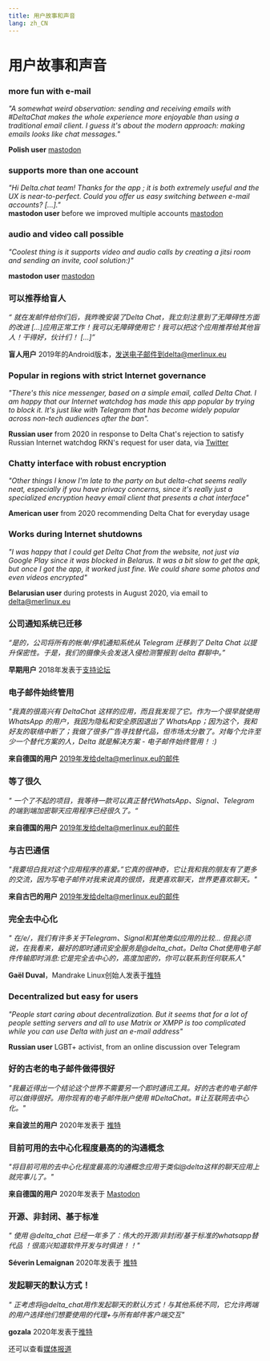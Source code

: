 ```yaml
---
title: 用户故事和声音
lang: zh_CN
---
```


# 用户故事和声音

### more fun with e-mail

_"A somewhat weird observation: sending and receiving emails with #DeltaChat makes the whole experience more enjoyable than using a traditional email client. I guess it's about the modern approach: making emails looks like chat messages."_

**Polish user** [mastodon](https://101010.pl/@michal/107107322703871076)

### supports more than one account

_"Hi Delta.chat team! Thanks for the app ; it is both extremely useful and the UX is near-to-perfect. Could you offer us easy switching between e-mail accounts? [...]."_  
**mastodon user** before we improved multiple accounts [mastodon](https://oc.todon.fr/@borispaing/106607795144753681)

### audio and video call possible

_"Coolest thing is it supports video and audio calls by creating a jitsi room and sending an invite, cool solution:)"_

**mastodon user** [mastodon](https://masto.1146.nohost.me/@lps/106303722917783273)  

### 可以推荐给盲人

_“ 就在发邮件给你们后，我昨晚安装了Delta Chat，我立刻注意到了无障碍性方面的改进 [...]应用正常工作！我可以无障碍使用它！我可以把这个应用推荐给其他盲人！干得好，伙计们！ [...]”_

**盲人用户** 2019年的Android版本，发送电子邮件到delta@merlinux.eu

### Popular in regions with strict Internet governance

_"There's this nice messenger, based on a simple email, called Delta Chat. I am happy that our Internet watchdog has made this app popular by trying to block it. It's just like with Telegram that has become widely popular across non-tech audiences after the ban"._ 

**Russian user** from 2020 in response to Delta Chat's rejection to satisfy Russian Internet watchdog RKN's request for user data, via [Twitter](https://twitter.com/Alex0s/status/1256841124427313153)

### Chatty interface with robust encryption

_"Other things I know I'm late to the party on but delta-chat seems really neat, especially if you have privacy concerns, since it's really just a specialized encryption heavy email client that presents a chat interface"_

**American user** from 2020 recommending Delta Chat for everyday usage

### Works during Internet shutdowns

_"I was happy that I could get Delta Chat from the website, not just via Google Play since it was blocked in Belarus. It was a bit slow to get the apk, but once I got the app, it worked just fine. We could share some photos and even videos encrypted"_ 

**Belarusian user** during protests in August 2020, via email to delta@merlinux.eu

### 公司通知系统已迁移

_“是的，公司将所有的帐单/停机通知系统从 Telegram 迁移到了 Delta Chat 以提升保密性。于是，我们的摄像头会发送入侵检测警报到 delta 群聊中。”_

**早期用户** 2018年发表于[支持论坛](https://support.delta.chat/t/clear-chat-function/163/8)


### 电子邮件始终管用

_"我真的很高兴有 DeltaChat 这样的应用，而且我发现了它。作为一个很早就使用 WhatsApp 的用户，我因为隐私和安全原因退出了 WhatsApp；因为这个，我和好友的联络中断了；我做了很多广告寻找替代品，但市场太分散了。对每个允许至少一个替代方案的人，Delta 就是解决方案 - 电子邮件始终管用！ :)_

**来自德国的用户** 2019年发给delta@merlinux.eu的邮件


### 等了很久

_" 一个了不起的项目，我等待一款可以真正替代WhatsApp、Signal、Telegram的端到端加密聊天应用程序已经很久了。“_

**来自德国的用户** 2019年发给delta@merlinux.eu的邮件


### 与古巴通信

_"我要坦白我对这个应用程序的喜爱。”它真的很神奇，它让我和我的朋友有了更多的交流，因为写电子邮件对我来说真的很烦，我更喜欢聊天，世界更喜欢聊天。"_

**来自古巴的用户** 2019年发给delta@merlinux.eu的邮件


### 完全去中心化

_" 在/e/，我们有许多关于Telegram、Signal和其他类似应用的比较... 但我必须说，在我看来，最好的即时通讯安全服务是@delta_chat。Delta Chat使用电子邮件传输即时消息:它是完全去中心的，高度加密的，你可以联系到任何联系人"_

**Gaël Duval**，Mandrake Linux创始人发表于[推特](https://twitter.com/gael_duval/status/1122906779002777600)

### Decentralized but easy for users

_"People start caring about decentralization. But it seems that for a lot of people setting servers and all to use Matrix or XMPP is too complicated while you can use Delta with just an e-mail address"_

**Russian user** LGBT+ activist, from an online discussion over Telegram

### 好的古老的电子邮件做得很好

_"我最近得出一个结论这个世界不需要另一个即时通讯工具。好的古老的电子邮件可以做得很好。用你现有的电子邮件账户使用 #DeltaChat。#让互联网去中心化。"_

**来自波兰的用户** 2020年发表于 [推特](https://twitter.com/MichalNarecki/status/1280820973902745600)


### 目前可用的去中心化程度最高的的沟通概念

_"将目前可用的去中心化程度最高的沟通概念应用于类似@delta这样的聊天应用上就完事儿了。"_

**来自德国的用户** 2020年发表于 [Mastodon](https://mastodon.bayern/@binaryflo85/103273050438673883)


### 开源、非封闭、基于标准

_" 使用 @delta_chat 已经一年多了：伟大的开源/非封闭/基于标准的whatsapp替代品 ！很高兴知道软件开发与时俱进！！"_

**Séverin Lemaignan** 2020年发表于 [推特](https://twitter.com/skadge/status/1276515066393878529)


### 发起聊天的默认方式！

_" 正考虑将@delta_chat用作发起聊天的默认方式！与其他系统不同，它允许两端的用户选择他们想要使用的代理+与所有邮件客户端交互"_

**gozala** 2020年发表于[推特](https://twitter.com/gozala/status/1281346020664729600)


还可以查看[媒体报道](references)
